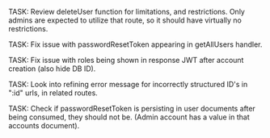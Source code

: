 TASK: Review deleteUser function for limitations, and restrictions. Only admins are expected to utilize that route, so it should have virtually no restrictions.

TASK: Fix issue with passwordResetToken appearing in getAllUsers handler.

TASK: Fix issue with roles being shown in response JWT after account creation (also hide DB ID).

TASK: Look into refining error message for incorrectly structured ID's in ":id" urls, in related routes.

TASK: Check if passwordResetToken is persisting in user documents after being consumed, they should not be. (Admin account has a value in that accounts document).
